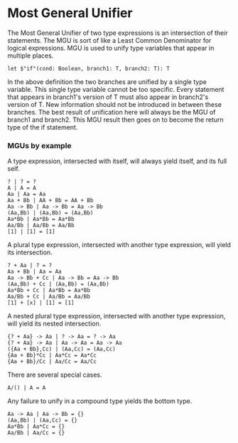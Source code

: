 # Most General Unifier

The Most General Unifier of two type expressions is an intersection of their statements.
The MGU is sort of like a Least Common Denominator for logical expressions.
MGU is used to unify type variables that appear in multiple places.

```lsts
let $"if"(cond: Boolean, branch1: T, branch2: T): T
```

In the above definition the two branches are unified by a single type variable.
This single type variable cannot be too specific.
Every statement that appears in branch1's version of T must also appear in branch2's version of T.
New information should not be introduced in between these branches.
The best result of unification here will always be the MGU of branch1 and branch2.
This MGU result then goes on to become the return type of the if statement.

### MGUs by example

A type expression, intersected with itself, will always yield itself, and its full self.

```lsts
? | ? = ?
A | A = A
Aa | Aa = Aa
Aa + Bb | AA + Bb = AA + Bb
Aa -> Bb | Aa -> Bb = Aa -> Bb
(Aa,Bb) | (Aa,Bb) = (Aa,Bb)
Aa*Bb | Aa*Bb = Aa*Bb
Aa/Bb | Aa/Bb = Aa/Bb
[1] | [1] = [1]
```

A plural type expression, intersected with another type expression, will yield its intersection.

```lsts
? + Aa | ? = ?
Aa + Bb | Aa = Aa
Aa -> Bb + Cc | Aa -> Bb = Aa -> Bb
(Aa,Bb) + Cc | (Aa,Bb) = (Aa,Bb)
Aa*Bb + Cc | Aa*Bb = Aa*Bb
Aa/Bb + Cc | Aa/Bb = Aa/Bb
[1] + [x] | [1] = [1]
```

A nested plural type expression, intersected with another type expression, will yield its nested intersection.

```lsts
{? + Aa} -> Aa | ? -> Aa = ? -> Aa
{? + Aa} -> Aa | Aa -> Aa = Aa -> Aa
({Aa + Bb},Cc) | (Aa,Cc) = (Aa,Cc)
{Aa + Bb}*Cc | Aa*Cc = Aa*Cc
{Aa + Bb}/Cc | Aa/Cc = Aa/Cc
```

There are several special cases.

```lsts
A/() | A = A
```

Any failure to unify in a compound type yields the bottom type.

```lsts
Aa -> Aa | Aa -> Bb = {}
(Aa,Bb) | (Aa,Cc) = {}
Aa*Bb | Aa*Cc = {}
Aa/Bb | Aa/Cc = {}
```
